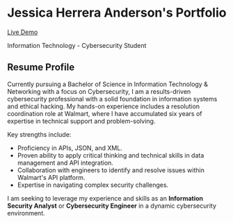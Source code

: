 # Jessica Herrera Anderson's Portfolio 

[Live Demo](https://astro-platform-starter.netlify.app/)

Information Technology - Cybersecurity Student


## Resume Profile

Currently pursuing a Bachelor of Science in Information Technology & Networking with a focus on Cybersecurity, I am a results-driven cybersecurity professional with a solid foundation in information systems and ethical hacking. My hands-on experience includes a resolution coordination role at Walmart, where I have accumulated six years of expertise in technical support and problem-solving.

Key strengths include:
- Proficiency in APIs, JSON, and XML.
- Proven ability to apply critical thinking and technical skills in data management and API integration.
- Collaboration with engineers to identify and resolve issues within Walmart's API platform.
- Expertise in navigating complex security challenges.

I am seeking to leverage my experience and skills as an **Information Security Analyst** or **Cybersecurity Engineer** in a dynamic cybersecurity environment.
